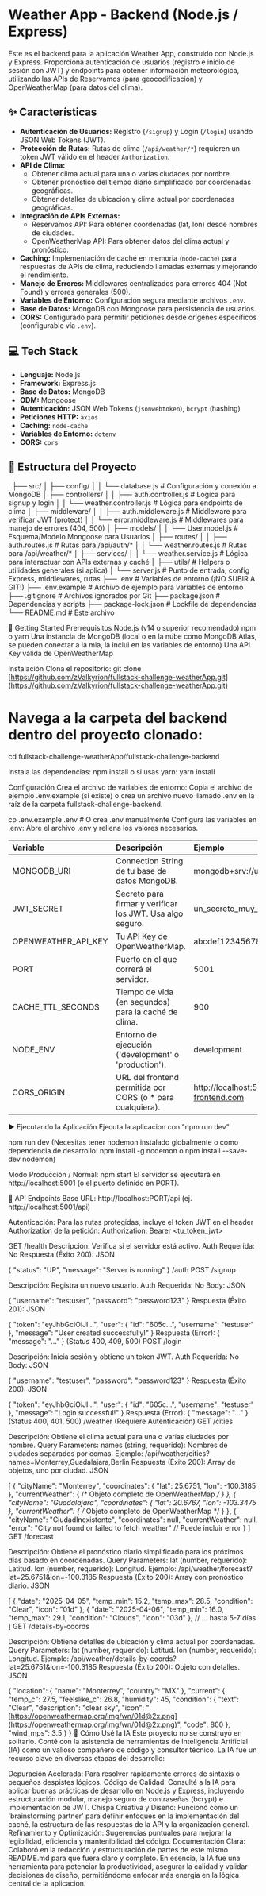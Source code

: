 # Weather App - Backend (Node.js / Express)

Este es el backend para la aplicación Weather App, construido con Node.js y Express. Proporciona autenticación de usuarios (registro e inicio de sesión con JWT) y endpoints para obtener información meteorológica, utilizando las APIs de Reservamos (para geocodificación) y OpenWeatherMap (para datos del clima).

## ✨ Características
* **Autenticación de Usuarios:** Registro (`/signup`) y Login (`/login`) usando JSON Web Tokens (JWT).
* **Protección de Rutas:** Rutas de clima (`/api/weather/*`) requieren un token JWT válido en el header `Authorization`.
* **API de Clima:**
    * Obtener clima actual para una o varias ciudades por nombre.
    * Obtener pronóstico del tiempo diario simplificado por coordenadas geográficas.
    * Obtener detalles de ubicación y clima actual por coordenadas geográficas.
* **Integración de APIs Externas:**
    * Reservamos API: Para obtener coordenadas (lat, lon) desde nombres de ciudades.
    * OpenWeatherMap API: Para obtener datos del clima actual y pronóstico.
* **Caching:** Implementación de caché en memoria (`node-cache`) para respuestas de APIs de clima, reduciendo llamadas externas y mejorando el rendimiento.
* **Manejo de Errores:** Middlewares centralizados para errores 404 (Not Found) y errores generales (500).
* **Variables de Entorno:** Configuración segura mediante archivos `.env`.
* **Base de Datos:** MongoDB con Mongoose para persistencia de usuarios.
* **CORS:** Configurado para permitir peticiones desde orígenes específicos (configurable vía `.env`).

## 💻 Tech Stack

* **Lenguaje:** Node.js
* **Framework:** Express.js
* **Base de Datos:** MongoDB
* **ODM:** Mongoose
* **Autenticación:** JSON Web Tokens (`jsonwebtoken`), `bcrypt` (hashing)
* **Peticiones HTTP:** `axios`
* **Caching:** `node-cache`
* **Variables de Entorno:** `dotenv`
* **CORS:** `cors`

## 📂 Estructura del Proyecto
.
├── src/
│   ├── config/
│   │   └── database.js         # Configuración y conexión a MongoDB
│   ├── controllers/
│   │   ├── auth.controller.js  # Lógica para signup y login
│   │   └── weather.controller.js # Lógica para endpoints de clima
│   ├── middleware/
│   │   ├── auth.middleware.js  # Middleware para verificar JWT (protect)
│   │   └── error.middleware.js # Middlewares para manejo de errores (404, 500)
│   ├── models/
│   │   └── User.model.js       # Esquema/Modelo Mongoose para Usuarios
│   ├── routes/
│   │   ├── auth.routes.js      # Rutas para /api/auth/*
│   │   └── weather.routes.js   # Rutas para /api/weather/*
│   ├── services/
│   │   └── weather.service.js  # Lógica para interactuar con APIs externas y caché
│   ├── utils/                  # Helpers o utilidades generales (si aplica)
│   └── server.js               # Punto de entrada, config Express, middlewares, rutas
├── .env                        # Variables de entorno (¡NO SUBIR A GIT!)
├── .env.example                # Archivo de ejemplo para variables de entorno
├── .gitignore                  # Archivos ignorados por Git
├── package.json                # Dependencias y scripts
├── package-lock.json           # Lockfile de dependencias
└── README.md                   # Este archivo

🚀 Getting Started
Prerrequisitos
Node.js (v14 o superior recomendado)
npm o yarn
Una instancia de MongoDB (local o en la nube como MongoDB Atlas, se pueden conectar a la mia, la inclui en las variables de entorno)
Una API Key válida de OpenWeatherMap

Instalación
Clona el repositorio:
git clone [https://github.com/zValkyrion/fullstack-challenge-weatherApp.git](https://github.com/zValkyrion/fullstack-challenge-weatherApp.git)
# Navega a la carpeta del backend dentro del proyecto clonado:
cd fullstack-challenge-weatherApp/fullstack-challenge-backend


Instala las dependencias:
npm install
o si usas yarn:
yarn install


Configuración
Crea el archivo de variables de entorno:
Copia el archivo de ejemplo .env.example (si existe) o crea un archivo nuevo llamado .env en la raíz de la carpeta fullstack-challenge-backend.

cp .env.example .env  # O crea .env manualmente
Configura las variables en .env:
Abre el archivo .env y rellena los valores necesarios.

| Variable              | Descripción                                                      | Ejemplo                                                 | Requerida | Default         |
| :-------------------- | :--------------------------------------------------------------- | :------------------------------------------------------ | :-------- | :-------------- |
| MONGODB_URI         | Connection String de tu base de datos MongoDB.                   | mongodb+srv://user:pass@cluster...                    | Sí |                 |
| JWT_SECRET          | Secreto para firmar y verificar los JWT. Usa algo seguro.        | un_secreto_muy_largo_y_aleatorio                      | Sí |                 |
| OPENWEATHER_API_KEY | Tu API Key de OpenWeatherMap.                                    | abcdef1234567890abcdef1234567890                       | Sí |                 |
| PORT                | Puerto en el que correrá el servidor.                            | 5001                                                  | No        | 5001          |
| CACHE_TTL_SECONDS   | Tiempo de vida (en segundos) para la caché de clima.             | 900                                                   | No        | 900 (15 min)  |
| NODE_ENV            | Entorno de ejecución ('development' o 'production').             | development                                           | No        | development   |
| CORS_ORIGIN         | URL del frontend permitida por CORS (o * para cualquiera). | http://localhost:5173 o https://tu-frontend.com | No        | (Definido en server.js) |


▶️ Ejecutando la Aplicación
Ejecuta la aplicacion con "npm run dev"

npm run dev
(Necesitas tener nodemon instalado globalmente o como dependencia de desarrollo: npm install -g nodemon o npm install --save-dev nodemon)

Modo Producción / Normal:
npm start
El servidor se ejecutará en http://localhost:5001 (o el puerto definido en PORT).

📡 API Endpoints
Base URL: http://localhost:PORT/api (ej. http://localhost:5001/api)

Autenticación: Para las rutas protegidas, incluye el token JWT en el header Authorization de la petición:
Authorization: Bearer <tu_token_jwt>

GET /health
Descripción: Verifica si el servidor está activo.
Auth Requerida: No
Respuesta (Éxito 200):
JSON

{
  "status": "UP",
  "message": "Server is running"
}
/auth
POST /signup

Descripción: Registra un nuevo usuario.
Auth Requerida: No
Body:
JSON

{
  "username": "testuser",
  "password": "password123"
}
Respuesta (Éxito 201):
JSON

{
  "token": "eyJhbGciOiJI...",
  "user": {
    "id": "605c...",
    "username": "testuser"
  },
  "message": "User created successfully!"
}
Respuesta (Error): { "message": "..." } (Status 400, 409, 500)
POST /login

Descripción: Inicia sesión y obtiene un token JWT.
Auth Requerida: No
Body:
JSON

{
  "username": "testuser",
  "password": "password123"
}
Respuesta (Éxito 200):
JSON

{
  "token": "eyJhbGciOiJI...",
  "user": {
    "id": "605c...",
    "username": "testuser"
  },
  "message": "Login successful!"
}
Respuesta (Error): { "message": "..." } (Status 400, 401, 500)
/weather (Requiere Autenticación)
GET /cities

Descripción: Obtiene el clima actual para una o varias ciudades por nombre.
Query Parameters:
names (string, requerido): Nombres de ciudades separados por comas.
Ejemplo: /api/weather/cities?names=Monterrey,Guadalajara,Berlin
Respuesta (Éxito 200): Array de objetos, uno por ciudad.
JSON

[
  {
    "cityName": "Monterrey",
    "coordinates": { "lat": 25.6751, "lon": -100.3185 },
    "currentWeather": { /* Objeto completo de OpenWeatherMap */ }
  },
  {
    "cityName": "Guadalajara",
    "coordinates": { "lat": 20.6767, "lon": -103.3475 },
    "currentWeather": { /* Objeto completo de OpenWeatherMap */ }
  },
  {
    "cityName": "CiudadInexistente",
    "coordinates": null,
    "currentWeather": null,
    "error": "City not found or failed to fetch weather" // Puede incluir error
  }
]
GET /forecast

Descripción: Obtiene el pronóstico diario simplificado para los próximos días basado en coordenadas.
Query Parameters:
lat (number, requerido): Latitud.
lon (number, requerido): Longitud.
Ejemplo: /api/weather/forecast?lat=25.6751&lon=-100.3185
Respuesta (Éxito 200): Array con pronóstico diario.
JSON

[
  { "date": "2025-04-05", "temp_min": 15.2, "temp_max": 28.5, "condition": "Clear", "icon": "01d" },
  { "date": "2025-04-06", "temp_min": 16.0, "temp_max": 29.1, "condition": "Clouds", "icon": "03d" },
  // ... hasta 5-7 días
]
GET /details-by-coords

Descripción: Obtiene detalles de ubicación y clima actual por coordenadas.
Query Parameters:
lat (number, requerido): Latitud.
lon (number, requerido): Longitud.
Ejemplo: /api/weather/details-by-coords?lat=25.6751&lon=-100.3185
Respuesta (Éxito 200): Objeto con detalles.
JSON

{
  "location": {
     "name": "Monterrey",
     "country": "MX"
   },
   "current": {
     "temp_c": 27.5,
     "feelslike_c": 26.8,
     "humidity": 45,
     "condition": {
       "text": "Clear",
       "description": "clear sky",
       "icon": "[https://openweathermap.org/img/wn/01d@2x.png](https://openweathermap.org/img/wn/01d@2x.png)",
       "code": 800
     },
     "wind_mps": 3.5
   }
 }
🤖 Cómo Usé la IA
Este proyecto no se construyó en solitario. Conté con la asistencia de herramientas de Inteligencia Artificial (IA) como un valioso compañero de código y consultor técnico. La IA fue un recurso clave en diversas etapas del desarrollo:

Depuración Acelerada: Para resolver rápidamente errores de sintaxis o pequeños despistes lógicos.
Código de Calidad: Consulté a la IA para aplicar buenas prácticas de desarrollo en Node.js y Express, incluyendo estructuración modular, manejo seguro de contraseñas (bcrypt) e implementación de JWT.
Chispa Creativa y Diseño: Funcionó como un 'brainstorming partner' para definir enfoques en la implementación del caché, la estructura de las respuestas de la API y la organización general.
Refinamiento y Optimización: Sugerencias puntuales para mejorar la legibilidad, eficiencia y mantenibilidad del código.
Documentación Clara: Colaboró en la redacción y estructuración de partes de este mismo README.md para que fuera claro y completo.
En esencia, la IA fue una herramienta para potenciar la productividad, asegurar la calidad y validar decisiones de diseño, permitiéndome enfocar más energía en la lógica central de la aplicación.
